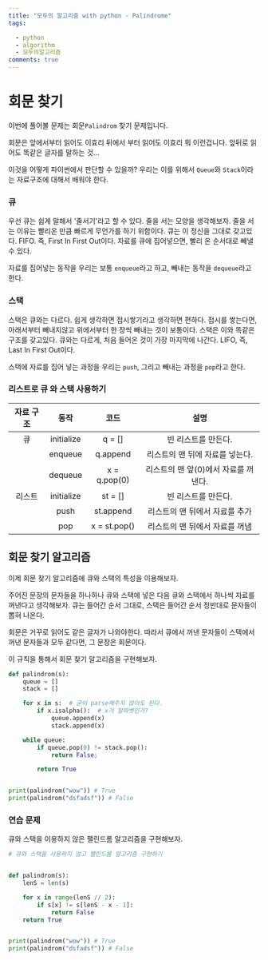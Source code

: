 ```yaml
---
title: "모두의 알고리즘 with python - Palindrome"
tags:

  - python
  - algorithm
  - 모두의알고리즘
comments: true
---
```


# 회문 찾기

이번에 풀어볼 문제는 회문`Palindrom` 찾기 문제입니다. 

회문은 앞에서부터 읽어도 이효리 뒤에서 부터 읽어도 이효리 뭐 이런겁니다. 앞뒤로 읽어도 똑같은 글자를 말하는 것...

이것을 어떻게 파이썬에서 판단할 수 있을까? 우리는 이를 위해서 `Queue`와 `Stack`이라는 자료구조에 대해서 배워야 한다.

### 큐

우선 큐는 쉽게 말해서 '줄서기'라고 할 수 있다. 줄을 서는 모양을 생각해보자. 줄을 서는 이유는 빨리온 만큼 빠르게 무언가를 하기 위함이다. 큐는 이 정신을 그대로 갖고있다. FIFO. 즉, First In First Out이다. 자료를 큐에 집어넣으면, 빨리 온 순서대로 빼낼 수 있다.

자료를 집어넣는 동작을 우리는 보통 `enqueue`라고 하고, 빼내는 동작을 `dequeue`라고 한다.

### 스택

스택은 큐와는 다르다. 쉽게 생각하면 접시쌓기라고 생각하면 편하다. 접시를 쌓는다면, 아래서부터 빼내지않고 위에서부터 한 장씩 빼내는 것이 보통이다. 스택은 이와 똑같은 구조를 갖고있다. 큐와는 다르게, 처음 들어온 것이 가장 마지막에 나간다. LIFO, 즉, Last In First Out이다. 

스택에 자료를 집어 넣는 과정을 우리는 `push`, 그리고 빼내는 과정을 `pop`라고 한다.

### 리스트로 큐 와 스택 사용하기

| 자료 구조 |    동작    |     코드     |                 설명                 |
| :-------: | :--------: | :----------: | :----------------------------------: |
|    큐     | initialize |    q = []    |         빈 리스트를 만든다.          |
|           |  enqueue   |   q.append   |   리스트의 맨 뒤에 자료를 넣는다.    |
|           |  dequeue   | x = q.pop(0) | 리스트의 맨 앞(0)에서 자료를 꺼낸다. |
|  리스트   | initialize |   st = []    |         빈 리스트를 만든다.          |
|           |    push    |  st.append   |    리스트의 맨 뒤에서 자료를 추가    |
|           |    pop     | x = st.pop() |    리스트의 맨 뒤에서 자료를 꺼냄    |



## 회문 찾기 알고리즘

이제 회문 찾기 알고리즘에 큐와 스택의 특성을 이용해보자.

주어진 문장의 문자들을 하나하나 큐와 스택에 넣은 다음 큐와 스택에서 하나씩 자료를 꺼낸다고 생각해보자. 큐는 들어간 순서 그대로, 스택은 들어간 순서 정반대로 문자들이 뽑혀 나온다. 

회문은 거꾸로 읽어도 같은 글자가 나와야한다. 따라서 큐에서 꺼낸 문자들이 스택에서 꺼낸 문자들과 모두 같다면, 그 문장은 회문이다.

이 규칙을 통해서  회문 찾기 알고리즘을 구현해보자.

```python
def palindrom(s):
    queue = []
    stack = []

    for x in s:  # 굳이 parse해주지 않아도 된다.
        if x.isalpha():  # x가 알파벳인가?
            queue.append(x)
            stack.append(x)

    while queue:
        if queue.pop(0) != stack.pop():
            return False;

        return True


print(palindrom("wow")) # True
print(palindrom("dsfadsf")) # False
```

### 연습 문제

큐와 스택을 이용하지 않은 팰린드롬 알고리즘을 구현해보자.

```python
# 큐와 스택을 사용하지 않고 팰린드롬 알고리즘 구현하기


def palindrom(s):
    lenS = len(s)

    for x in range(lenS // 2):
        if s[x] != s[lenS - x - 1]:
            return False
    return True


print(palindrom("wow")) # True
print(palindrom("dsfadsf")) # False
```

